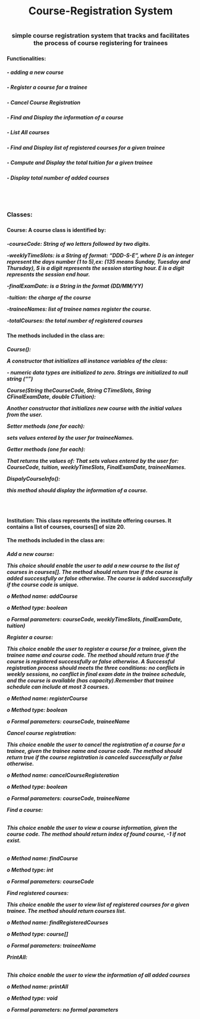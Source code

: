 <h1 align="center"> Course-Registration System<h1>
<h3 align="center">simple course registration system that tracks and facilitates the process of course registering for trainees <h3>
<h4 align="left">Functionalities: <h4>
<h5 align="left">- adding a new course <h5>
<h5 align="left">- Register a course for a trainee <h5>
<h5 align="left">- Cancel Course Registration <h5>
<h5 align="left">- Find and Display the information of a course <h5>
<h5 align="left">- List All courses <h5>
<h5 align="left">- Find and Display list of registered courses for a given trainee<h5>
<h5 align="left">- Compute and Display the total tuition for a given trainee<h5>
<h5 align="left">- Display total number of added courses <h5>
<br><br>

<h3 align="left">Classes:<h3>
<h4 align="left">Course: A course class is identified by:<h4>
<h5 align="left">
-courseCode: String of wo letters followed by two digits.
  <br>
  <p></p>
-weeklyTimeSlots: is a String of format: “DDD-S-E”, where D is an integer represent the 
days number (1 to 5),ex: (135 means Sunday, Tuesday and Thursday), S is a digit 
represents the session starting hour. E is a digit represents the session end hour.
<br>
   <p></p>
-finalExamDate: is a String in the format (DD/MM/YY)
<br>
   <p></p>
-tuition: the charge of the course
<br>
   <p></p>
-traineeNames: list of trainee names register the course.
<br>
   <p></p>
-totalCourses: the total number of registered courses
<h5>

<h4 align="left">The methods included in the class are: <h4>
<h5 align="left">
Course(): 
<br>
   <p></p>
A constructor that initializes all instance variables of the class:
<br>
   <p></p>
- numeric data types are initialized to zero. Strings are initialized to null string (“”)
<br>
   <p></p>
Course(String theCourseCode, String CTimeSlots, String CFinalExamDate, 
double CTuition):
<br>
   <p></p>
Another constructor that initializes new course with the initial values 
from the user.
<br>
   <p></p>
Setter methods (one for each):
<br>
   <p></p>
sets values entered by the user for traineeNames.
<br>
   <p></p>
Getter methods (one for each):
<br>
   <p></p>
That returns the values of: That sets values entered by the 
user for: CourseCode, tuition, weeklyTimeSlots, FinalExamDate, traineeNames.
<br>
   <p></p>
DispalyCourseInfo():
<br>
   <p></p>
this method should display the information of a course.
<h5>
  <br>
  <p></p>
   <p></p>
<h4 align="left">Institution: This class represents the institute offering courses. It contains a list of courses, 
courses[] of size 20. <h4>
  <h4 align="left">The methods included in the class are:<h4>
<h5 align="left">
  Add a new course: 
  <br>
  <p></p>
  This choice should enable the user to add a new course to the list of 
courses in courses[]. The method should return true if the course is added successfully or 
false otherwise. The course is added successfully if the course code is unique.
  <br>
  <p></p>
o Method name: addCourse
  <p></p>
o Method type: boolean
  <p></p>
o Formal parameters: courseCode, weeklyTimeSlots, finalExamDate, tuition)
  <p></p>
  <p></p>
  
  Register a course: 
  <br>
  <p></p>
  This choice enable the user to register a course for a trainee, given the 
trainee name and course code. The method should return true if the course is registered 
successfully or false otherwise. A Successful registration process should meets the three 
conditions: no conflicts in weekly sessions, no conflict in final exam date in the trainee 
schedule, and the course is available (has capacity).Remember that trainee schedule can
include at most 3 courses.
  <br>
  <p></p>
  
o Method name: registerCourse
  <p></p>
o Method type: boolean
  <p></p>
o Formal parameters: courseCode, traineeName
  <p></p>
  <p></p>
  
  Cancel course registration: 
  <br>
  <p></p>
  This choice enable the user to cancel the registration of a 
course for a trainee, given the trainee name and course code. The method should return true 
if the course registration is canceled successfully or false otherwise. 
  <br>
  <p></p>
o Method name: cancelCourseRegisteration
  <p></p>
o Method type: boolean
  <p></p>
o Formal parameters: courseCode, traineeName
  <p></p>
  <p></p>
  
 Find a course: 
  <p></p>
  <br>
  This choice enable the user to view a course information, given the 
course code. The method should return index of found course, -1 if not exist.
  <p></p>
  <br>
o Method name: findCourse
  <p></p>
o Method type: int
  <p></p>
o Formal parameters: courseCode
  <p></p>
  <p></p>
  
 Find registered courses: 
  <br>
  <p></p>
  This choice enable the user to view list of registered courses 
for a given trainee. The method should return courses list.
  <br>
  <p></p>
o Method name: findRegisteredCourses
  <p></p>
o Method type: course[]
  <p></p>
o Formal parameters: traineeName
  <p></p>
  <p></p>
  
  PrintAll: 
    <p></p>
  <br>
  This choice enable the user to view the information of all added courses
  <br>
    <p></p>
o Method name: printAll
    <p></p>
o Method type: void
    <p></p>
o Formal parameters: no formal parameters

  
<h5>
  
  
